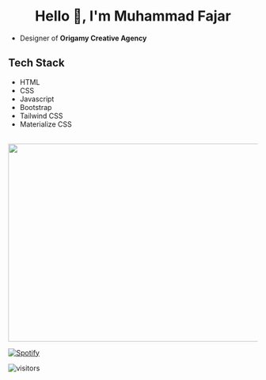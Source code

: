 <h1 align="center">Hello 👋, I'm Muhammad Fajar</h1>

* Designer of <b>Origamy Creative Agency</b>

## Tech Stack
- HTML
- CSS
- Javascript
- Bootstrap
- Tailwind CSS
- Materialize CSS

<div align="center">
	<br>
	<a href="https://raw.githubusercontent.com/sindresorhus/css-in-readme-like-wat/main/readme.md">
		<img src="header.svg" width="800" height="400">
	</a>
	<br>
</div>

[![Spotify](https://readme-spotify.warengonzaga.com/api/spotify)](https://open.spotify.com/user/5a0chw1ynjii20kp4u2v0vzuh)

![visitors](https://visitor-badge.glitch.me/badge?page_id=mfjrid/mfjrid)
